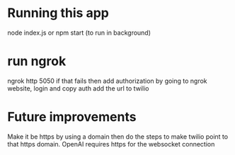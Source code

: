 # Running this app
node index.js or npm start (to run in background)

# run ngrok

ngrok http 5050
if that fails then add authorization by going to ngrok website, login and copy auth
add the url to twilio

# Future improvements
Make it be https by using a domain then do the steps to make twilio point to that https domain. OpenAI requires https for the websocket connection
